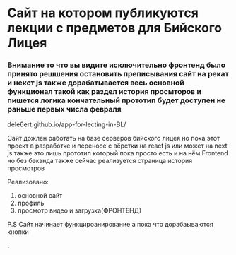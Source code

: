 <h1>Сайт на котором публикуются лекции с предметов для Бийского Лицея</h1>

### **Внимание то что вы видите исключительно фронтенд было принято решшения остановить преписывания сайт на рекат и некст js также дорабатывается весь основной функционал такой как раздел история просмторов и пишется логика кончательный прототип будет доступен не раньше первых числа февраля**

dele6ert.github.io/app-for-lecting-in-BL/

Сайт дожлен работать на базе серверов бийского лицея но пока этот проект в разработке и переносе с вёрстки на react js или может на next js также это лишь прототип который пока просто есть и на нём Frontend но без бэкэнда также сейчас реализуется страница история просмотров


Реализовано:
1. основной сайт
2. профиль
3. просмотр видео и загрузка(ФРОНТЕНД)

P.S Сайт начинает функцироанирование а пока что дорабаываются кнопки







.


